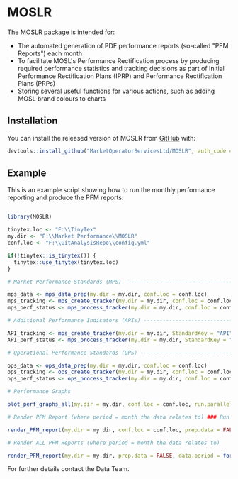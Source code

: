 
# MOSLR

<!-- badges: start -->
<!-- badges: end -->

The MOSLR package is intended for: 

* The automated generation of PDF performance reports (so-called "PFM Reports") each month 
* To facilitate MOSL's Performance Rectification process by producing required performance statistics and tracking decisions as part of Initial Performance Rectification Plans (IPRP) and Performance Rectification Plans (PRPs)
* Storing several useful functions for various actions, such as adding MOSL brand colours to charts

## Installation

You can install the released version of MOSLR from [GitHub](https://github.com) with:

``` r
devtools::install_github("MarketOperatorServicesLtd/MOSLR", auth_code = "GITHUB_PAT")
```

## Example

This is an example script showing how to run the monthly performance reporting and produce the PFM reports:

``` r

library(MOSLR)

tinytex.loc <- "F:\\TinyTex"
my.dir <- "F:\\Market Performance\\MOSLR"
conf.loc <- "F:\\GitAnalysisRepo\\config.yml"

if(!tinytex::is_tinytex()) {
  tinytex::use_tinytex(tinytex.loc)
}

# Market Performance Standards (MPS) ---------------------------------------------------------------------

mps_data <- mps_data_prep(my.dir = my.dir, conf.loc = conf.loc)
mps_tracking <- mps_create_tracker(my.dir = my.dir, conf.loc = conf.loc) 
mps_perf_status <- mps_process_tracker(my.dir = my.dir, conf.loc = conf.loc)

# Additional Performance Indicators (APIs) ---------------------------------------------------------------------

API_tracking <- mps_create_tracker(my.dir = my.dir, StandardKey = "API", conf.loc = conf.loc) 
API_perf_status <- mps_process_tracker(my.dir = my.dir, StandardKey = "API", conf.loc = conf.loc)

# Operational Performance Standards (OPS) ---------------------------------------------------------------------

ops_data <- ops_data_prep(my.dir = my.dir, conf.loc = conf.loc)
ops_tracking <- ops_create_tracker(my.dir = my.dir, conf.loc = conf.loc)
ops_perf_status <- ops_process_tracker(my.dir = my.dir, conf.loc = conf.loc)

# Performance Graphs

plot_perf_graphs_all(my.dir = my.dir, conf.loc = conf.loc, run.parallel = FALSE, mps.graphs = FALSE, ops.graphs = FALSE, iprp.graphs = FALSE)

# Render PFM Report (where period = month the data relates to) ### Run for one Trading Party Only

render_PFM_report(my.dir = my.dir, conf.loc = conf.loc, prep.data = FALSE, data.period = format(Sys.Date(), "%Y-%m-01"), tp.list = c("THAMES-W", "CASTLE-R"))

# Render ALL PFM Reports (where period = month the data relates to)

render_PFM_report(my.dir = my.dir, prep.data = FALSE, data.period = format(Sys.Date(), "%Y-%m-01"))

```

For further details contact the Data Team. 

